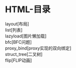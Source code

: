 # HTML-目录
layout[布局]  
list[列表]  
lazyload[图片懒加载]  
bfc[BFC问题]  
proxy_bind[proxy实现的双向绑定]  
struct_tree[二叉树]  
flip[FLIP动画]